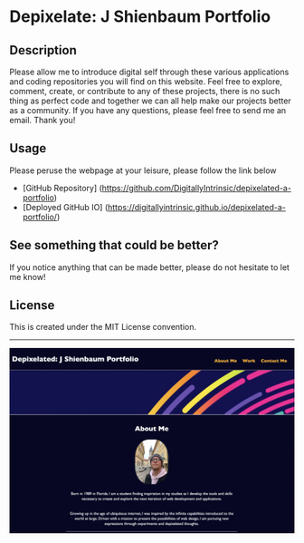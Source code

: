 # Depixelate: J Shienbaum Portfolio

## Description

Please allow me to introduce digital self through these various applications and coding repositories you will find on this website.
Feel free to explore, comment, create, or contribute to any of these projects, there is no such thing as perfect code and together 
we can all help make our projects better as a community. 
If you have any questions, please feel free to send me an email. 
Thank you!

## Usage

Please peruse the webpage at your leisure, please follow the link below

* [GitHub Repository] (https://github.com/DigitallyIntrinsic/depixelated-a-portfolio)
* [Deployed GitHub IO] (https://digitallyintrinsic.github.io/depixelated-a-portfolio/)

## See something that could be better?

If you notice anything that can be made better, please do not hesitate to let me know!

## License

This is created under the MIT License convention.

---

![About-me-photo](./assets/images/About-me-screnshot.png "Page Screenshot")